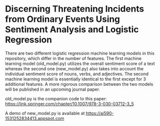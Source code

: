 # Discerning Threatening Incidents from Ordinary Events Using Sentiment Analysis and Logistic Regression

There are two different logistic regression machine learning models in this repository, which differ in the number of features.
The first machine learning model (old_model.py) utilizes the overall sentiment score of a text
whereas the second one (new_model.py) also takes into account the individual sentiment score of nouns, verbs, and adjectives. 
The second machine learning model is essentially identical to the first except for 3 additional features.
A more rigorous comparison between the two models will be published in an upcoming journal paper.

old_model.py is the companion code to this paper: https://link.springer.com/chapter/10.1007/978-3-030-03712-3_5

A demo of new_model.py is available at https://ai590-1531252834413.appspot.com

